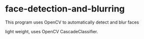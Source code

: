 # face-detection-and-blurring
This program uses OpenCV to automatically detect and blur faces

light weight, uses OpenCV CascadeClassifier.
